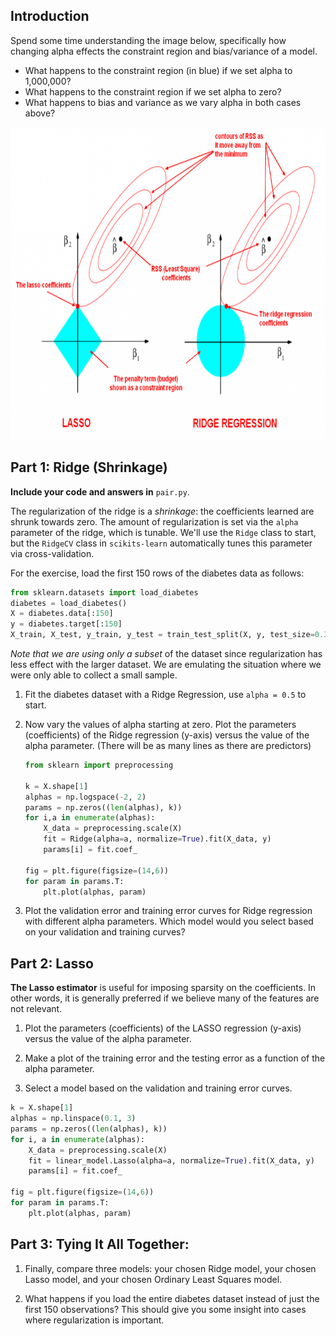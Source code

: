 ## Introduction

Spend some time understanding the image below, specifically how changing alpha effects the constraint region and bias/variance of a model.
- What happens to the constraint region (in blue) if we set alpha to 1,000,000? 
- What happens to the constraint region if we set alpha to zero?
- What happens to bias and variance as we vary alpha in both cases above?

<div align="center">
    <img height="500" src="images/ridge_vs_lasso_updated.png">
</div>


## Part 1: Ridge (Shrinkage)

**Include your code and answers in** `pair.py`.

The regularization of the ridge is a *shrinkage*: the coefficients learned are shrunk towards zero. The amount of regularization is set via the `alpha` parameter of the ridge, which is tunable. We'll use the `Ridge` class to start, but the `RidgeCV` class in `scikits-learn` automatically tunes this parameter via cross-validation.

For the exercise, load the first 150 rows of the diabetes data as follows:

```python
from sklearn.datasets import load_diabetes
diabetes = load_diabetes()
X = diabetes.data[:150]
y = diabetes.target[:150]
X_train, X_test, y_train, y_test = train_test_split(X, y, test_size=0.3)
```

*Note that we are using only a subset* of the dataset since regularization has less effect with the larger dataset. We are emulating the situation where we were only able to collect a small sample.

1. Fit the diabetes dataset with a Ridge Regression, use `alpha = 0.5` to start.

2. Now vary the values of alpha starting at zero. Plot the parameters (coefficients) of the Ridge regression (y-axis) versus the value of the alpha parameter. (There will be as many lines as there are predictors)

    ```python
    from sklearn import preprocessing
    
    k = X.shape[1]
    alphas = np.logspace(-2, 2)
    params = np.zeros((len(alphas), k))
    for i,a in enumerate(alphas):
        X_data = preprocessing.scale(X)
        fit = Ridge(alpha=a, normalize=True).fit(X_data, y)
        params[i] = fit.coef_

    fig = plt.figure(figsize=(14,6))
    for param in params.T:
        plt.plot(alphas, param)
    ```

3. Plot the validation error and training error curves for Ridge regression with different alpha parameters.
   Which model would you select based on your  validation and training curves?



## Part 2: Lasso

**The Lasso estimator** is useful for imposing sparsity on the coefficients. In
other words, it is generally preferred if we believe many of the features are
not relevant.


1. Plot the parameters (coefficients) of the LASSO regression (y-axis) versus the value of the alpha parameter.

2. Make a plot of the training error and the testing error as a function of the alpha parameter.

3. Select a model based on the validation and training error curves.


```python
k = X.shape[1]
alphas = np.linspace(0.1, 3)
params = np.zeros((len(alphas), k))
for i, a in enumerate(alphas):
    X_data = preprocessing.scale(X)
    fit = linear_model.Lasso(alpha=a, normalize=True).fit(X_data, y)
    params[i] = fit.coef_

fig = plt.figure(figsize=(14,6))
for param in params.T:
    plt.plot(alphas, param)
```


## Part 3: Tying It All Together:

1. Finally, compare three models:  your chosen Ridge model, your chosen Lasso model, and your chosen Ordinary Least Squares model.

2. What happens if you load the entire diabetes dataset instead of just the first 150 observations? This should give you some insight into cases where regularization is important.
